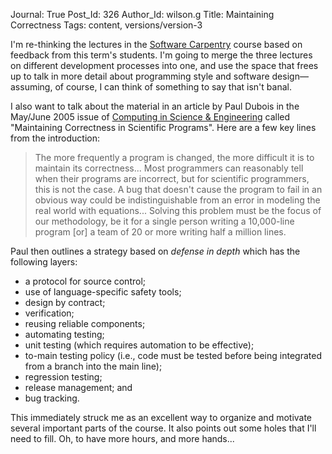 Journal: True
Post_Id: 326
Author_Id: wilson.g
Title: Maintaining Correctness
Tags: content, versions/version-3

<p>I'm re-thinking the lectures in the <a href="http://www.software-carpentry.org">Software Carpentry</a> course based on feedback from this term's students.  I'm going to merge the three lectures on different development processes into one, and use the space that frees up to talk in more detail about programming style and software design&mdash;assuming, of course, I can think of something to say that isn't banal.</p>
<p>I also want to talk about the material in an article by Paul Dubois in the May/June 2005 issue of <a href="http://cise.aip.org/cise/">Computing in Science &amp; Engineering</a> called "Maintaining Correctness in Scientific Programs".  Here are a few key lines from the introduction:</p>
<blockquote><p>The more frequently a program is changed, the more difficult it is to maintain its correctness... Most programmers can reasonably tell when their programs are incorrect, but for scientific programmers, this is not the case.  A bug that doesn't cause the program to fail in an obvious way could be indistinguishable from an error in modeling the real world with equations... Solving this problem must be the focus of our methodology, be it for a single person writing a 10,000-line program [or] a team of 20 or more writing half a million lines.</p></blockquote>
<p>Paul then outlines a strategy based on <em>defense in depth</em> which has the following layers:</p>
<ul>
<li>a protocol for source control;</li>
<li>use of language-specific safety tools;</li>
<li>design by contract;</li>
<li>verification;</li>
<li>reusing reliable components;</li>
<li>automating testing;</li>
<li>unit testing (which requires automation to be effective);</li>
<li>to-main testing policy (i.e., code must be tested before being integrated from a branch into the main line);</li>
<li>regression testing;</li>
<li>release management; and</li>
<li>bug tracking.</li>
</ul>
<p>This immediately struck me as an excellent way to organize and motivate several important parts of the course.  It also points out some holes that I'll need to fill.  Oh, to have more hours, and more hands...</p>
